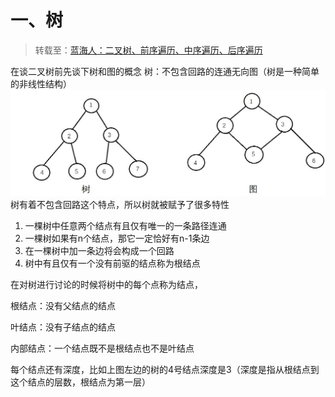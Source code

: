 # 一、树
> 转载至：[蓝海人：二叉树、前序遍历、中序遍历、后序遍历](https://www.cnblogs.com/lanhaicode/p/10358736.html)

在谈二叉树前先谈下树和图的概念
树：不包含回路的连通无向图（树是一种简单的非线性结构）
![树](树_files/1.jpg)
树有着不包含回路这个特点，所以树就被赋予了很多特性

1. 一棵树中任意两个结点有且仅有唯一的一条路径连通
2. 一棵树如果有n个结点，那它一定恰好有n-1条边
3. 在一棵树中加一条边将会构成一个回路
4. 树中有且仅有一个没有前驱的结点称为根结点

 

在对树进行讨论的时候将树中的每个点称为结点，

根结点：没有父结点的结点

叶结点：没有子结点的结点

内部结点：一个结点既不是根结点也不是叶结点

每个结点还有深度，比如上图左边的树的4号结点深度是3（深度是指从根结点到这个结点的层数，根结点为第一层）

